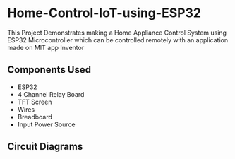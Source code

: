 # Home-Control-IoT-using-ESP32
This Project Demonstrates making a Home Appliance Control System using ESP32 Microcontroller which can be controlled remotely with an application made on MIT app Inventor

## Components Used
- ESP32
- 4 Channel Relay Board
- TFT Screen
- Wires
- Breadboard
- Input Power Source

## Circuit Diagrams

